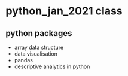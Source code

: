 # python_jan_2021 class

## python packages
- array data structure
- data visualisation
- pandas
- descriptive analytics in python
